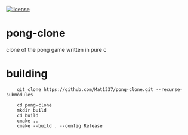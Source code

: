 [![license](https://img.shields.io/github/license/mashape/apistatus.svg)](LICENSE)

# pong-clone
clone of the pong game written in pure c

# building

```
    git clone https://github.com/Mat1337/pong-clone.git --recurse-submodules
```

```
    cd pong-clone
    mkdir build
    cd build
    cmake ..
    cmake --build . --config Release
```